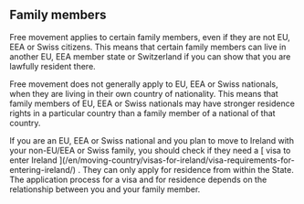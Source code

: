 ##  Family members

Free movement applies to certain family members, even if they are not EU, EEA
or Swiss citizens. This means that certain family members can live in another
EU, EEA member state or Switzerland if you can show that you are lawfully
resident there.

Free movement does not generally apply to EU, EEA or Swiss nationals, when
they are living in their own country of nationality. This means that family
members of EU, EEA or Swiss nationals may have stronger residence rights in a
particular country than a family member of a national of that country.

If you are an EU, EEA or Swiss national and you plan to move to Ireland with
your non-EU/EEA or Swiss family, you should check if they need a [ visa to
enter Ireland ](/en/moving-country/visas-for-ireland/visa-requirements-for-
entering-ireland/) . They can only apply for residence from within the State.
The application process for a visa and for residence depends on the
relationship between you and your family member.
